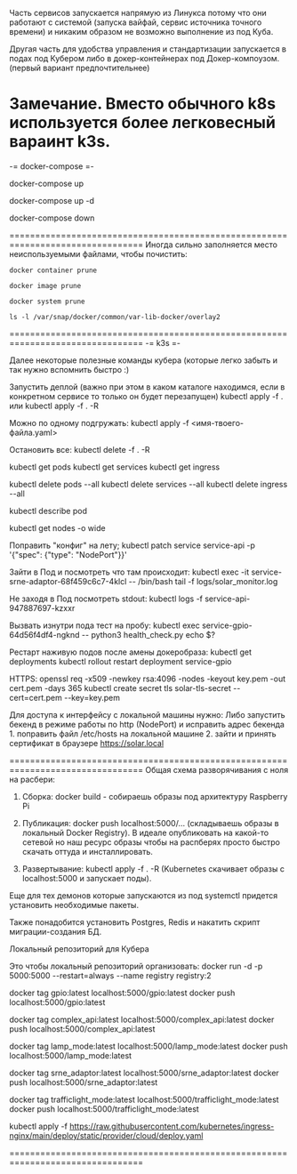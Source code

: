 Часть сервисов запускается напрямую из Линукса потому что они работают с системой (запуска вайфай, сервис источника точного времени)
и никаким образом не возможно выполнение из под Куба.

Другая часть для удобства управления и стандартизации запускается в подах под Кубером либо в докер-контейнерах под Докер-компоузом. 
(первый вариант предпочтительнее)

Замечание. Вместо обычного k8s используется более легковесный вараинт k3s.
================================================================================

-= docker-compose =-

docker-compose up

docker-compose up -d

docker-compose down

================================================================================
Иногда сильно заполняется место неиспользуемыми файлами, чтобы почистить:

    docker container prune

    docker image prune

    docker system prune

    ls -l /var/snap/docker/common/var-lib-docker/overlay2

================================================================================
-= k3s =-

Далее некоторые полезные команды кубера (которые легко забыть и так нужно вспомнить быстро :)

Запустить деплой (важно при этом в каком каталоге находимся, если в конкретном сервисе то только он будет перезапущен)
    kubectl apply -f .    или  kubectl apply -f . -R

Можно по одному подгружать:
    kubectl apply -f <имя-твоего-файла.yaml>

Остановить все:
    kubectl delete -f . -R


kubectl get pods
kubectl get services
kubectl get ingress

kubectl delete pods --all
kubectl delete services --all
kubectl  delete ingress --all



kubectl describe pod <pod-name>

kubectl get nodes -o wide



Поправить "конфиг" на лету;
    kubectl patch service service-api -p '{"spec": {"type": "NodePort"}}'


Зайти в Под и посмотреть что там происходит:
    kubectl exec -it service-srne-adaptor-68f459c6c7-4klcl -- /bin/bash
    tail -f logs/solar_monitor.log

Не заходя в Под посмотреть stdout:
    kubectl logs -f service-api-947887697-kzxxr

Вызвать изнутри пода тест на пробу:
    kubectl exec service-gpio-64d56f4df4-ngknd -- python3 health_check.py
    echo $?

Рестарт наживую подов после амены докеробраза:
    kubectl get deployments
    kubectl rollout restart deployment service-gpio


HTTPS:
    openssl req -x509 -newkey rsa:4096 -nodes -keyout key.pem -out cert.pem -days 365
    kubectl create secret tls solar-tls-secret --cert=cert.pem --key=key.pem

Для доступа к интерфейсу с локальной машины нужно: Либо запустить бекенд в режиме работы по http (NodePort) и исправить адрес бекенда
    1. поправить файл /etc/hosts на локальной машине 
    2. зайти и принять сертификат в браузере https://solar.local

================================================================================
Общая схема разворячивания с ноля на расбери:

1. Сборка: docker build - собираешь образы под архитектуру Raspberry Pi

2. Публикация: docker push localhost:5000/... (складываешь образы в локальный Docker Registry).
В идеале опубликовать на какой-то сетевой но наш ресурс образы чтобы на распберях просто быстро скачать оттуда и инсталлировать.

3. Развертывание: kubectl apply -f . -R (Kubernetes скачивает образы с localhost:5000 и запускает поды).

Еще для тех демонов которые запускаются из под systemctl придется установить необходимые пакеты.

Также понадобится установить Postgres, Redis и накатить скрипт миграции-создания БД.



Локальный репозиторий для Кубера

Это чтобы локальный репозиторий организовать:
docker run -d -p 5000:5000 --restart=always --name registry registry:2

docker tag gpio:latest localhost:5000/gpio:latest
docker push localhost:5000/gpio:latest

docker tag complex_api:latest localhost:5000/complex_api:latest
docker push localhost:5000/complex_api:latest


docker tag lamp_mode:latest localhost:5000/lamp_mode:latest
docker push localhost:5000/lamp_mode:latest
 

docker tag srne_adaptor:latest localhost:5000/srne_adaptor:latest
docker push localhost:5000/srne_adaptor:latest
 

docker tag trafficlight_mode:latest localhost:5000/trafficlight_mode:latest
docker push localhost:5000/trafficlight_mode:latest 
 
 
kubectl apply -f https://raw.githubusercontent.com/kubernetes/ingress-nginx/main/deploy/static/provider/cloud/deploy.yaml


================================================================================



